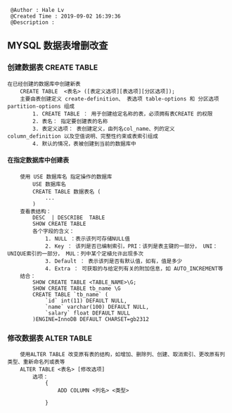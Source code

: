 ```
 @Author : Hale Lv
 @Created Time : 2019-09-02 16:39:36
 @Description : 
```

## MYSQL 数据表增删改查

### 创建数据表 CREATE TABLE 
	在已经创建的数据库中创建新表
		CREATE TABLE  <表名> ([表定义选项][表选项][分区选项]);
		主要由表创建定义 create-definition、 表选项 table-options 和 分区选项 partition-options 组成
			1. CREATE TABLE ： 用于创建给定名称的表，必须拥有表CREATE 的权限
			2. 表名： 指定要创建表的名称
			3. 表定义选项： 表创建定义，由列名col_name、列的定义 column_definition 以及空值说明、完整性约束或表索引组成
			4. 默认的情况，表被创建到当前的数据库中
#### 在指定数据库中创建表
		使用 USE 数据库名 指定操作的数据库
			USE 数据库名
			CREATE TABLE 数据表名 (
				...
			)
		查看表结构：
			DESC  | DESCRIBE  TABLE 
			SHOW CREATE TABLE
			各个字段的含义：
				1. NULL ：表示该列可存储NULL值
				2. Key ： 该列是否已编制索引，PRI：该列是表主键的一部分， UNI：UNIQUE索引的一部分， MUL：列中某个定植允许出现多次
				3. Default ： 表示该列是否有默认值，如有，值是多少
				4. Extra ： 可获取的与给定列有关的附加信息，如 AUTO_INCREMENT等
		结合：
			SHOW CREATE TABLE <TABLE_NAME>\G;
			SHOW CREATE TABLE tb_name \G
			CREATE TABLE `tb_name` (
				`id` int(11) DEFAULT NULL,
				`name` varchar(100) DEFAULT NULL,
				`salary` float DEFAULT NULL
			)ENGINE=InnoDB DEFAULT CHARSET=gb2312
			
### 修改数据表 ALTER TABLE 
		使用ALTER TABLE 改变原有表的结构，如增加、删除列、创建、取消索引、更改原有列类型、重新命名列或表等
		ALTER TABLE <表名> [修改选项]
			选项： 
				{ 
					ADD COLUMN <列名> <类型> 
					
				}
			
